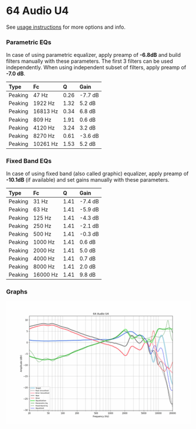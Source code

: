 # 64 Audio U4
See [usage instructions](https://github.com/jaakkopasanen/AutoEq#usage) for more options and info.

### Parametric EQs
In case of using parametric equalizer, apply preamp of **-6.8dB** and build filters manually
with these parameters. The first 3 filters can be used independently.
When using independent subset of filters, apply preamp of **-7.0 dB**.

| Type    | Fc       |    Q | Gain    |
|:--------|:---------|:-----|:--------|
| Peaking | 47 Hz    | 0.26 | -7.7 dB |
| Peaking | 1922 Hz  | 1.32 | 5.2 dB  |
| Peaking | 16813 Hz | 0.34 | 6.8 dB  |
| Peaking | 809 Hz   | 1.91 | 0.6 dB  |
| Peaking | 4120 Hz  | 3.24 | 3.2 dB  |
| Peaking | 8270 Hz  | 0.61 | -3.6 dB |
| Peaking | 10261 Hz | 1.53 | 5.2 dB  |

### Fixed Band EQs
In case of using fixed band (also called graphic) equalizer, apply preamp of **-10.1dB**
(if available) and set gains manually with these parameters.

| Type    | Fc       |    Q | Gain    |
|:--------|:---------|:-----|:--------|
| Peaking | 31 Hz    | 1.41 | -7.4 dB |
| Peaking | 63 Hz    | 1.41 | -5.9 dB |
| Peaking | 125 Hz   | 1.41 | -4.3 dB |
| Peaking | 250 Hz   | 1.41 | -2.1 dB |
| Peaking | 500 Hz   | 1.41 | -0.3 dB |
| Peaking | 1000 Hz  | 1.41 | 0.6 dB  |
| Peaking | 2000 Hz  | 1.41 | 5.0 dB  |
| Peaking | 4000 Hz  | 1.41 | 0.7 dB  |
| Peaking | 8000 Hz  | 1.41 | 2.0 dB  |
| Peaking | 16000 Hz | 1.41 | 9.8 dB  |

### Graphs
![](./64%20Audio%20U4.png)